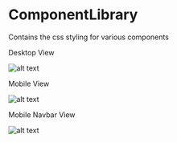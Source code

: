 # ComponentLibrary
Contains the css styling for various components

Desktop View

![alt text](https://res.cloudinary.com/ankitneog/image/upload/v1627041065/Web_View_jjt0xp.png)

Mobile View

![alt text](https://res.cloudinary.com/ankitneog/image/upload/v1627041401/Mobile_Home_View_tp6dzz.png)

Mobile Navbar View

![alt text](https://res.cloudinary.com/ankitneog/image/upload/v1627041399/Mobile_Nav_Bar_tk9wst.png)
